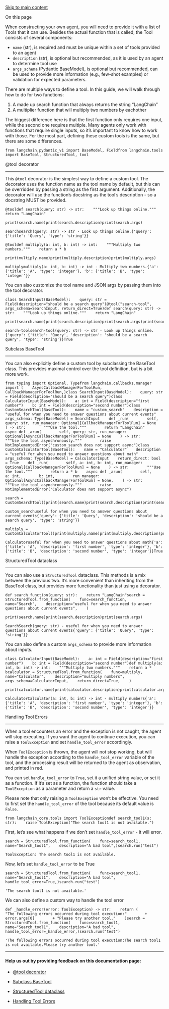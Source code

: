 [Skip to main content](#__docusaurus_skipToContent_fallback)

On this page

When constructing your own agent, you will need to provide it with a list of Tools that it can use. Besides the actual function that is called, the Tool consists of several components:

*   `name` (str), is required and must be unique within a set of tools provided to an agent
*   `description` (str), is optional but recommended, as it is used by an agent to determine tool use
*   `args_schema` (Pydantic BaseModel), is optional but recommended, can be used to provide more information (e.g., few-shot examples) or validation for expected parameters.

There are multiple ways to define a tool. In this guide, we will walk through how to do for two functions:

1.  A made up search function that always returns the string “LangChain”
2.  A multiplier function that will multiply two numbers by eachother

The biggest difference here is that the first function only requires one input, while the second one requires multiple. Many agents only work with functions that require single inputs, so it’s important to know how to work with those. For the most part, defining these custom tools is the same, but there are some differences.

    from langchain.pydantic_v1 import BaseModel, Fieldfrom langchain.tools import BaseTool, StructuredTool, tool

@tool decorator[​](#tool-decorator "Direct link to @tool decorator")

---------------------------------------------------------------------

This `@tool` decorator is the simplest way to define a custom tool. The decorator uses the function name as the tool name by default, but this can be overridden by passing a string as the first argument. Additionally, the decorator will use the function’s docstring as the tool’s description - so a docstring MUST be provided.

    @tooldef search(query: str) -> str:    """Look up things online."""    return "LangChain"

    print(search.name)print(search.description)print(search.args)

    searchsearch(query: str) -> str - Look up things online.{'query': {'title': 'Query', 'type': 'string'}}

    @tooldef multiply(a: int, b: int) -> int:    """Multiply two numbers."""    return a * b

    print(multiply.name)print(multiply.description)print(multiply.args)

    multiplymultiply(a: int, b: int) -> int - Multiply two numbers.{'a': {'title': 'A', 'type': 'integer'}, 'b': {'title': 'B', 'type': 'integer'}}

You can also customize the tool name and JSON args by passing them into the tool decorator.

    class SearchInput(BaseModel):    query: str = Field(description="should be a search query")@tool("search-tool", args_schema=SearchInput, return_direct=True)def search(query: str) -> str:    """Look up things online."""    return "LangChain"

    print(search.name)print(search.description)print(search.args)print(search.return_direct)

    search-toolsearch-tool(query: str) -> str - Look up things online.{'query': {'title': 'Query', 'description': 'should be a search query', 'type': 'string'}}True

Subclass BaseTool[​](#subclass-basetool "Direct link to Subclass BaseTool")

----------------------------------------------------------------------------

You can also explicitly define a custom tool by subclassing the BaseTool class. This provides maximal control over the tool definition, but is a bit more work.

    from typing import Optional, Typefrom langchain.callbacks.manager import (    AsyncCallbackManagerForToolRun,    CallbackManagerForToolRun,)class SearchInput(BaseModel):    query: str = Field(description="should be a search query")class CalculatorInput(BaseModel):    a: int = Field(description="first number")    b: int = Field(description="second number")class CustomSearchTool(BaseTool):    name = "custom_search"    description = "useful for when you need to answer questions about current events"    args_schema: Type[BaseModel] = SearchInput    def _run(        self, query: str, run_manager: Optional[CallbackManagerForToolRun] = None    ) -> str:        """Use the tool."""        return "LangChain"    async def _arun(        self, query: str, run_manager: Optional[AsyncCallbackManagerForToolRun] = None    ) -> str:        """Use the tool asynchronously."""        raise NotImplementedError("custom_search does not support async")class CustomCalculatorTool(BaseTool):    name = "Calculator"    description = "useful for when you need to answer questions about math"    args_schema: Type[BaseModel] = CalculatorInput    return_direct: bool = True    def _run(        self, a: int, b: int, run_manager: Optional[CallbackManagerForToolRun] = None    ) -> str:        """Use the tool."""        return a * b    async def _arun(        self,        a: int,        b: int,        run_manager: Optional[AsyncCallbackManagerForToolRun] = None,    ) -> str:        """Use the tool asynchronously."""        raise NotImplementedError("Calculator does not support async")

    search = CustomSearchTool()print(search.name)print(search.description)print(search.args)

    custom_searchuseful for when you need to answer questions about current events{'query': {'title': 'Query', 'description': 'should be a search query', 'type': 'string'}}

    multiply = CustomCalculatorTool()print(multiply.name)print(multiply.description)print(multiply.args)print(multiply.return_direct)

    Calculatoruseful for when you need to answer questions about math{'a': {'title': 'A', 'description': 'first number', 'type': 'integer'}, 'b': {'title': 'B', 'description': 'second number', 'type': 'integer'}}True

StructuredTool dataclass[​](#structuredtool-dataclass "Direct link to StructuredTool dataclass")

-------------------------------------------------------------------------------------------------

You can also use a `StructuredTool` dataclass. This methods is a mix between the previous two. It’s more convenient than inheriting from the BaseTool class, but provides more functionality than just using a decorator.

    def search_function(query: str):    return "LangChain"search = StructuredTool.from_function(    func=search_function,    name="Search",    description="useful for when you need to answer questions about current events",    )

    print(search.name)print(search.description)print(search.args)

    SearchSearch(query: str) - useful for when you need to answer questions about current events{'query': {'title': 'Query', 'type': 'string'}}

You can also define a custom `args_schema` to provide more information about inputs.

    class CalculatorInput(BaseModel):    a: int = Field(description="first number")    b: int = Field(description="second number")def multiply(a: int, b: int) -> int:    """Multiply two numbers."""    return a * bcalculator = StructuredTool.from_function(    func=multiply,    name="Calculator",    description="multiply numbers",    args_schema=CalculatorInput,    return_direct=True,    )

    print(calculator.name)print(calculator.description)print(calculator.args)

    CalculatorCalculator(a: int, b: int) -> int - multiply numbers{'a': {'title': 'A', 'description': 'first number', 'type': 'integer'}, 'b': {'title': 'B', 'description': 'second number', 'type': 'integer'}}

Handling Tool Errors[​](#handling-tool-errors "Direct link to Handling Tool Errors")

-------------------------------------------------------------------------------------

When a tool encounters an error and the exception is not caught, the agent will stop executing. If you want the agent to continue execution, you can raise a `ToolException` and set `handle_tool_error` accordingly.

When `ToolException` is thrown, the agent will not stop working, but will handle the exception according to the `handle_tool_error` variable of the tool, and the processing result will be returned to the agent as observation, and printed in red.

You can set `handle_tool_error` to `True`, set it a unified string value, or set it as a function. If it’s set as a function, the function should take a `ToolException` as a parameter and return a `str` value.

Please note that only raising a `ToolException` won’t be effective. You need to first set the `handle_tool_error` of the tool because its default value is `False`.

    from langchain_core.tools import ToolExceptiondef search_tool1(s: str):    raise ToolException("The search tool1 is not available.")

First, let’s see what happens if we don’t set `handle_tool_error` - it will error.

    search = StructuredTool.from_function(    func=search_tool1,    name="Search_tool1",    description="A bad tool",)search.run("test")

    ToolException: The search tool1 is not available.

Now, let’s set `handle_tool_error` to be True

    search = StructuredTool.from_function(    func=search_tool1,    name="Search_tool1",    description="A bad tool",    handle_tool_error=True,)search.run("test")

    'The search tool1 is not available.'

We can also define a custom way to handle the tool error

    def _handle_error(error: ToolException) -> str:    return (        "The following errors occurred during tool execution:"        + error.args[0]        + "Please try another tool."    )search = StructuredTool.from_function(    func=search_tool1,    name="Search_tool1",    description="A bad tool",    handle_tool_error=_handle_error,)search.run("test")

    'The following errors occurred during tool execution:The search tool1 is not available.Please try another tool.'

* * *

#### Help us out by providing feedback on this documentation page:

*   [@tool decorator](#tool-decorator)
    
*   [Subclass BaseTool](#subclass-basetool)
    
*   [StructuredTool dataclass](#structuredtool-dataclass)
    
*   [Handling Tool Errors](#handling-tool-errors)